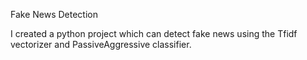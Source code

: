 Fake News Detection


I created a python project which can detect fake news using the Tfidf vectorizer and PassiveAggressive classifier.
